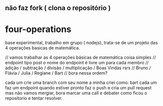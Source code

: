 ## não faz fork ( clona o repositório )

# four-operations
base experimental, trabalho em grupo ( nodejs), trata-se de um projeto das 4 operações basicas de matemática.

// vamos trabalhar as 4 operações básicas de matemática coisa simples
// endpoint tipo post o nome do endpoint é livre um para cada membro
// adição / subtração / divisão / multiplicação / Boas Vindas rsrs
// Bruno   / Flávia  / Julia    / Regiane       / Bart 
// bora nessa ordem?  

cada um crie uma branch com seu nome
a minha criei como: bart
cada um faz um endpoint 
quando estiver pronto faz o push e cria um pull request mas não vamos mergiar, 
bora marcar uma call e debater como ficou o repositorio e tentar resolver.


